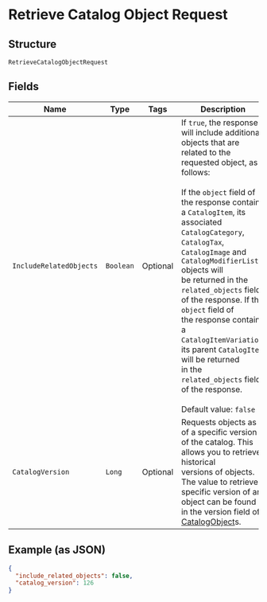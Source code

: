 
# Retrieve Catalog Object Request

## Structure

`RetrieveCatalogObjectRequest`

## Fields

| Name | Type | Tags | Description | Getter |
|  --- | --- | --- | --- | --- |
| `IncludeRelatedObjects` | `Boolean` | Optional | If `true`, the response will include additional objects that are related to the<br>requested object, as follows:<br><br>If the `object` field of the response contains a `CatalogItem`, its associated<br>`CatalogCategory`, `CatalogTax`, `CatalogImage` and `CatalogModifierList` objects will<br>be returned in the `related_objects` field of the response. If the `object` field of<br>the response contains a `CatalogItemVariation`, its parent `CatalogItem` will be returned<br>in the `related_objects` field of the response.<br><br>Default value: `false` | Boolean getIncludeRelatedObjects() |
| `CatalogVersion` | `Long` | Optional | Requests objects as of a specific version of the catalog. This allows you to retrieve historical<br>versions of objects. The value to retrieve a specific version of an object can be found<br>in the version field of [CatalogObject](/doc/models/catalog-object.md)s. | Long getCatalogVersion() |

## Example (as JSON)

```json
{
  "include_related_objects": false,
  "catalog_version": 126
}
```

